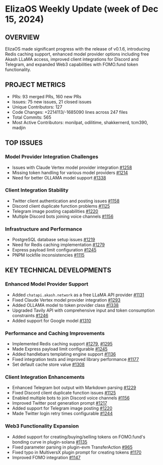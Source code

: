 # ElizaOS Weekly Update (week of Dec 15, 2024)

## OVERVIEW
ElizaOS made significant progress with the release of v0.1.6, introducing Redis caching support, enhanced model provider options including free Akash LLaMA access, improved client integrations for Discord and Telegram, and expanded Web3 capabilities with FOMO.fund token functionality.

## PROJECT METRICS
- PRs: 93 merged PRs, 160 new PRs
- Issues: 75 new issues, 21 closed issues
- Unique Contributors: 127
- Code Changes: +2214113/-1685090 lines across 247 files
- Total Commits: 565
- Most Active Contributors: monilpat, odilitime, shakkernerd, tcm390, madjin

## TOP ISSUES

### Model Provider Integration Challenges
- Issues with Claude Vertex model provider integration [#1258](https://github.com/elizaos/eliza/issues/1258)
- Missing token handling for various model providers [#1214](https://github.com/elizaos/eliza/issues/1214)
- Need for better OLLAMA model support [#1338](https://github.com/elizaos/eliza/issues/1338)

### Client Integration Stability
- Twitter client authentication and posting issues [#1158](https://github.com/elizaos/eliza/issues/1158)
- Discord client duplicate function problems [#1125](https://github.com/elizaos/eliza/issues/1125)
- Telegram image posting capabilities [#1220](https://github.com/elizaos/eliza/issues/1220)
- Multiple Discord bots joining voice channels [#1156](https://github.com/elizaos/eliza/issues/1156)

### Infrastructure and Performance
- PostgreSQL database setup issues [#1219](https://github.com/elizaos/eliza/issues/1219)
- Need for Redis caching implementation [#1279](https://github.com/elizaos/eliza/issues/1279)
- Express payload limit configuration [#1245](https://github.com/elizaos/eliza/issues/1245)
- PNPM lockfile inconsistencies [#1115](https://github.com/elizaos/eliza/issues/1115)

## KEY TECHNICAL DEVELOPMENTS

### Enhanced Model Provider Support
- Added `chatapi.akash.network` as a free LLaMA API provider [#1131](https://github.com/elizaos/eliza/pull/1131)
- Fixed Claude Vertex model provider integration [#1293](https://github.com/elizaos/eliza/pull/1293)
- Added OLLAMA model to token provider class [#1338](https://github.com/elizaos/eliza/pull/1338)
- Upgraded Tavily API with comprehensive input and token consumption constraints [#1246](https://github.com/elizaos/eliza/pull/1246)
- Added support for Google model [#1310](https://github.com/elizaos/eliza/pull/1310)

### Performance and Caching Improvements
- Implemented Redis caching support [#1279](https://github.com/elizaos/eliza/pull/1279), [#1295](https://github.com/elizaos/eliza/pull/1295)
- Made Express payload limit configurable [#1245](https://github.com/elizaos/eliza/pull/1245)
- Added handlebars templating engine support [#1136](https://github.com/elizaos/eliza/pull/1136)
- Fixed integration tests and improved library performance [#1177](https://github.com/elizaos/eliza/pull/1177)
- Set default cache store value [#1308](https://github.com/elizaos/eliza/pull/1308)

### Client Integration Enhancements
- Enhanced Telegram bot output with Markdown parsing [#1229](https://github.com/elizaos/eliza/pull/1229)
- Fixed Discord client duplicate function issues [#1125](https://github.com/elizaos/eliza/pull/1125)
- Enabled multiple bots to join Discord voice channels [#1156](https://github.com/elizaos/eliza/pull/1156)
- Improved Twitter post generation prompt [#1217](https://github.com/elizaos/eliza/pull/1217)
- Added support for Telegram image posting [#1220](https://github.com/elizaos/eliza/pull/1220)
- Made Twitter login retry times configurable [#1244](https://github.com/elizaos/eliza/pull/1244)

### Web3 Functionality Expansion
- Added support for creating/buying/selling tokens on FOMO.fund's bonding curve in plugin-solana [#1135](https://github.com/elizaos/eliza/pull/1135)
- Fixed parameter parsing in plugin-evm TransferAction [#965](https://github.com/elizaos/eliza/pull/965)
- Fixed typo in MultiversX plugin prompt for creating tokens [#1170](https://github.com/elizaos/eliza/pull/1170)
- Improved FOMO integration [#1147](https://github.com/elizaos/eliza/pull/1147)